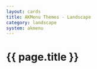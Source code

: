```yaml
---
layout: cards
title: AKMenu Themes - Landscape
category: landscape
system: akmenu
---
```


# {{ page.title }}